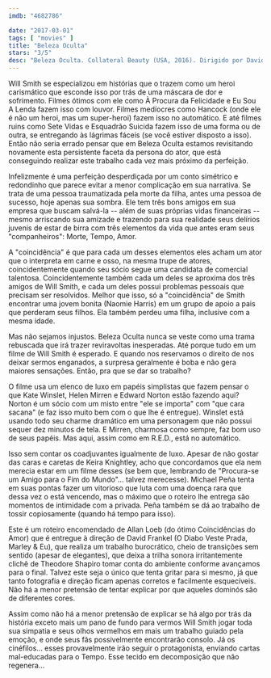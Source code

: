 ```yaml
---
imdb: "4682786"

date: "2017-03-01"
tags: [ "movies" ]
title: "Beleza Oculta"
stars: "3/5"
desc: "Beleza Oculta. Collateral Beauty (USA, 2016). Dirigido por David Frankel. Escrito por Allan Loeb. Com Will Smith (Howard), Edward Norton (Whit), Kate Winslet (Claire), Michael Peña (Simon), Helen Mirren (Brigitte), Naomie Harris (Madeleine), Keira Knightley (Amy), Jacob Latimore (Raffi), Ann Dowd (Sally Price)."
---
```

Will Smith se especializou em histórias que o trazem como um heroi carismático que esconde isso por trás de uma máscara de dor e sofrimento. Filmes ótimos com ele como À Procura da Felicidade e Eu Sou A Lenda fazem isso com louvor. Filmes medíocres como Hancock (onde ele é não um heroi, mas um super-heroi) fazem isso no automático. E até filmes ruins como Sete Vidas e Esquadrão Suicida fazem isso de uma forma ou de outra, se entregando às lágrimas fáceis (se você estiver disposto a isso). Então não seria errado pensar que em Beleza Oculta estamos revisitando novamente esta persistente faceta da persona do ator, que está conseguindo realizar este trabalho cada vez mais próximo da perfeição.

Infelizmente é uma perfeição desperdiçada por um conto simétrico e redondinho que parece evitar a menor complicação em sua narrativa. Se trata de uma pessoa traumatizada pela morte da filha, antes uma pessoa de sucesso, hoje apenas sua sombra. Ele tem três bons amigos em sua empresa que buscam salvá-la -- além de suas próprias vidas financeiras -- mesmo arriscando sua amizade e trazendo para sua realidade seus delírios juvenis de estar de birra com três elementos da vida que antes eram seus "companheiros": Morte, Tempo, Amor.

A "coincidência" é que para cada um desses elementos eles acham um ator que o interpreta em carne e osso, na mesma trupe de atores, coincidentemente quando seu sócio segue uma candidata de comercial talentosa. Coincidentemente também cada um deles se aproxima dos três amigos de Will Smith, e cada um deles possui problemas pessoais que precisam ser resolvidos. Melhor que isso, só a "coincidência" de Smith encontrar uma jovem bonita (Naomie Harris) em um grupo de apoio a pais que perderam seus filhos. Ela também perdeu uma filha, inclusive com a mesma idade.

Mas não sejamos injustos. Beleza Oculta nunca se veste como uma trama rebuscada que irá trazer reviravoltas inesperadas. Até porque tudo em um filme de Will Smith é esperado. E quando nos reservamos o direito de nos deixar sermos enganados, a surpresa geralmente é boba e não gera maiores sensações. Então, pra que se dar so trabalho?

O filme usa um elenco de luxo em papéis simplistas que fazem pensar o que Kate Winslet, Helen Mirren e Edward Norton estão fazendo aqui? Norton é um sócio com um misto entre "ele se importa" com "que cara sacana" (e faz isso muito bem com o que lhe é entregue). Winslet está usando todo seu charme dramático em uma personagem que não possui sequer dez minutos de tela. E Mirren, charmosa como sempre, faz bom uso de seus papéis. Mas aqui, assim como em R.E.D., está no automático.

Isso sem contar os coadjuvantes igualmente de luxo. Apesar de não gostar das caras e caretas de Keira Knightley, acho que concordamos que ela nem merecia estar em um filme desses (se bem que, lembrando de "Procura-se um Amigo para o Fim do Mundo"... talvez merecesse). Michael Peña tenta em suas pontas fazer um vitorioso que luta com uma doença rara que dessa vez o está vencendo, mas o máximo que o roteiro lhe entrega são momentos de intimidade com a privada. Peña também se dá ao trabalho de tossir copiosamente (quando há tempo para isso).

Este é um roteiro encomendado de Allan Loeb (do ótimo Coincidências do Amor) que é entregue à direção de David Frankel (O Diabo Veste Prada, Marley & Eu), que realiza um trabalho burocrático, cheio de transições sem sentido (apesar de elegantes), que deixa a trilha sonora irritantemente clichê de Theodore Shapiro tomar conta do ambiente conforme avançamos para o final. Talvez este seja o único que tenta gritar para si mesmo, já que tanto fotografia e direção ficam apenas corretos e facilmente esquecíveis. Não há a menor pretensão de tentar explicar por que aqueles dominós são de diferentes cores.

Assim como não há a menor pretensão de explicar se há algo por trás da história exceto mais um pano de fundo para vermos Will Smith jogar toda sua simpatia e seus olhos vermelhos em mais um trabalho guiado pela emoção, e onde seus fãs possivelmente encontrarão consolo. Já os cinéfilos... esses provavelmente irão seguir o protagonista, enviando cartas mal-educadas para o Tempo. Esse tecido em decomposição que não regenera...
